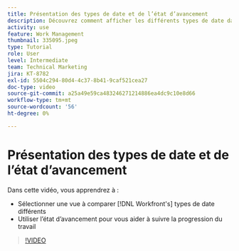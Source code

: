 ```yaml
---
title: Présentation des types de date et de l’état d’avancement
description: Découvrez comment afficher les différents types de date dans [!DNL  Workfront] et utilisez l’état d’avancement pour vous aider à suivre la progression du travail.
activity: use
feature: Work Management
thumbnail: 335095.jpeg
type: Tutorial
role: User
level: Intermediate
team: Technical Marketing
jira: KT-8782
exl-id: 5504c294-80d4-4c37-8b41-9caf521cea27
doc-type: video
source-git-commit: a25a49e59ca483246271214886ea4dc9c10e8d66
workflow-type: tm+mt
source-wordcount: '56'
ht-degree: 0%

---
```


# Présentation des types de date et de l’état d’avancement

Dans cette vidéo, vous apprendrez à :

* Sélectionner une vue à comparer [!DNL Workfront's] types de date différents
* Utiliser l’état d’avancement pour vous aider à suivre la progression du travail

>[!VIDEO](https://video.tv.adobe.com/v/335095/?quality=12&learn=on)

<!---
Task progress status overview
Definitions for the project, task, and issue dates within Workfront
Project timelines
--->
